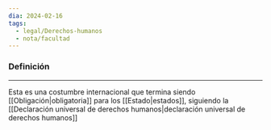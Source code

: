 ```yaml
---
dia: 2024-02-16
tags:
  - legal/Derechos-humanos
  - nota/facultad
---
```

### Definición
---
Esta es una costumbre internacional que termina siendo [[Obligación|obligatoria]] para los [[Estado|estados]], siguiendo la [[Declaración universal de derechos humanos|declaración universal de derechos humanos]]